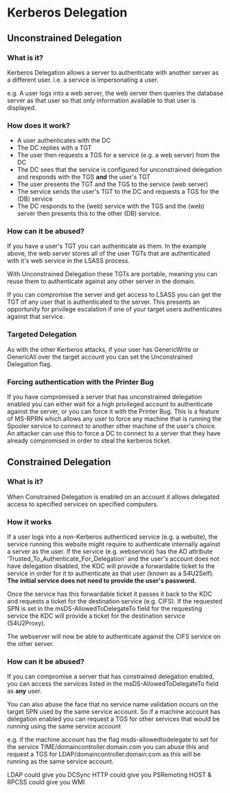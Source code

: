# Kerberos Delegation
## Unconstrained Delegation
### What is it?
Kerberos Delegation allows a server to authenticate with another server as a different user. i.e. a service is impersonating a user.

e.g. A user logs into a web server, the web server then queries the database server as that user so that only information available to that user is displayed.

### How does it work?
 - A user authenticates with the DC
 - The DC replies with a TGT
 - The user then requests a TGS for a service (e.g. a web server) from the DC
 - The DC sees that the service is configured for unconstrained delegation and responds with the TGS **and** the user's TGT
 - The user presents the TGT and the TGS to the service (web server)
 - The service sends the user's TGT to the DC and requests a TGS for the (DB) service
 - The DC responds to the (web) service with the TGS and the (web) server then presents this to the other (DB) service.

### How can it be abused?
If you have a user's TGT you can authenticate as them. In the example above, the web server stores all of the user TGTs that are authenticated with it's web service in the LSASS process.

With Unconstrained Delegation these TGTs are portable, meaning you can reuse them to authenticate against any other server in the domain.

If you can compromise the server and get access to LSASS you can get the TGT of any user that is authenticated to the server. This presents an opportunity for privilege escalation if one of your target users authenticates against that service.

### Targeted Delegation
As with the other Kerberos attacks, if your user has GenericWrite or GenericAll over the target account you can set the Unconstrained Delegation flag.

### Forcing authentication with the Printer Bug
If you have compromised a server that has unconstrained delegation enabled you can either wait for a high privileged account to authenticate against the server, or you can force it with the Printer Bug.
This is a feature of MS-RPRN which allows any user to force any machine that is running the Spooler service to connect to another other machine of the user's choice.
An attacker can use this to force a DC to connect to a server that they have already compromised in order to steal the kerberos ticket.

## Constrained Delegation
### What is it?
When Constrained Delegation is enabled on an account it allows delegated access to specified services on specified computers.

### How it works
If a user logs into a non-Kerberos authenticed service (e.g. a website), the service running this website might require to authenticate internally against a server as the user.
If the service (e.g. webservice) has the AD attribute 'Trusted_To_Authenticate_For_Delegation' and the user's account does not have delegation disabled, the KDC will provide a forwardable ticket to the service in order for it to authenticate as that user (known as a S4U2Self). **The initial service does not need to provide the user's password.**

Once the service has this forwardable ticket it passes it back to the KDC and requests a ticket for the destination service (e.g. CIFS). If the requested SPN is set in the msDS-AllowedToDelegateTo field for the requesting service the KDC will provide a ticket for the destination service (S4U2Proxy).

The webserver will now be able to authenticate against the CIFS service on the other server.

### How can it be abused?
If you can compromise a server that has constrained delegation enabled, you can access the services listed in the msDS-AllowedToDelegateTo field as **any** user.

You can also abuse the face that no service name validation occurs on the target SPN used by the same service account. So if a machine account has delegation enabled you can request a TGS for other services that would be running using the same service account

e.g. if the machine account has the flag msds-allowedtodelegate to set for the service TIME/domaincontroller.domain.com you can abuse this and request a TGS for LDAP/domaincontroller.domain.com as this will be running as the same service account.

LDAP could give you DCSync
HTTP could give you PSRemoting
HOST & RPCSS could give you WMI